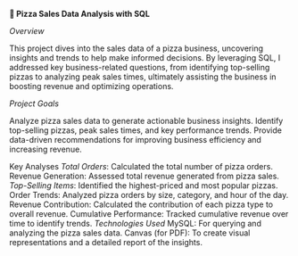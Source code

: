 **🍕 Pizza Sales Data Analysis with SQL**


*Overview*

This project dives into the sales data of a pizza business, uncovering insights and trends to help make informed decisions. By leveraging SQL, I addressed key business-related questions, from identifying top-selling pizzas to analyzing peak sales times, ultimately assisting the business in boosting revenue and optimizing operations.

*Project Goals*

Analyze pizza sales data to generate actionable business insights.
Identify top-selling pizzas, peak sales times, and key performance trends.
Provide data-driven recommendations for improving business efficiency and increasing revenue.

Key Analyses
*Total Orders*: Calculated the total number of pizza orders.
Revenue Generation: Assessed total revenue generated from pizza sales.
*Top-Selling Items*: Identified the highest-priced and most popular pizzas.
Order Trends: Analyzed pizza orders by size, category, and hour of the day.
Revenue Contribution: Calculated the contribution of each pizza type to overall revenue.
Cumulative Performance: Tracked cumulative revenue over time to identify trends.
*Technologies Used*
MySQL: For querying and analyzing the pizza sales data.
Canvas (for PDF): To create visual representations and a detailed report of the insights.
